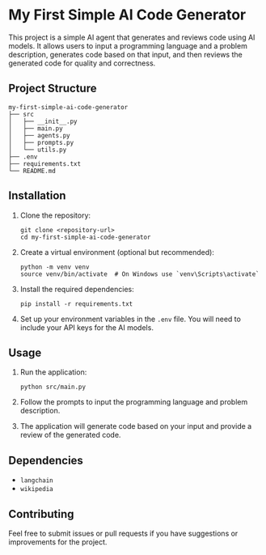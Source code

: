 # My First Simple AI Code Generator

This project is a simple AI agent that generates and reviews code using AI models. It allows users to input a programming language and a problem description, generates code based on that input, and then reviews the generated code for quality and correctness.

## Project Structure

```
my-first-simple-ai-code-generator
├── src
│   ├── __init__.py
│   ├── main.py
│   ├── agents.py
│   ├── prompts.py
│   └── utils.py
├── .env
├── requirements.txt
└── README.md
```

## Installation

1. Clone the repository:
   ```
   git clone <repository-url>
   cd my-first-simple-ai-code-generator
   ```

2. Create a virtual environment (optional but recommended):
   ```
   python -m venv venv
   source venv/bin/activate  # On Windows use `venv\Scripts\activate`
   ```

3. Install the required dependencies:
   ```
   pip install -r requirements.txt
   ```

4. Set up your environment variables in the `.env` file. You will need to include your API keys for the AI models.

## Usage

1. Run the application:
   ```
   python src/main.py
   ```

2. Follow the prompts to input the programming language and problem description.

3. The application will generate code based on your input and provide a review of the generated code.

## Dependencies

- `langchain`
- `wikipedia`

## Contributing

Feel free to submit issues or pull requests if you have suggestions or improvements for the project.